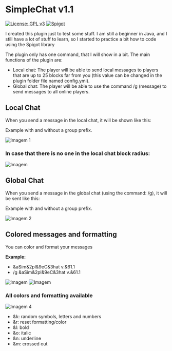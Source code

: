 # SimpleChat v1.1
[![License: GPL v3](https://img.shields.io/badge/License-GPLv3-red)](https://github.com/willperes/SimpleChat/blob/master/LICENSE.md) [![Spigot](https://img.shields.io/badge/Spigot%20Page-English-red)](https://www.spigotmc.org/resources/simplechat.84282/)

I created this plugin just to test some stuff. I am still a beginner in Java, and I still have a lot of stuff to learn, so I started to practice a bit how to code using the Spigot library

The plugin only has one command, that I will show in a bit. The main functions of the plugin are:

- Local chat: The player will be able to send local messages to players that are up to 25 blocks far from you (this value can be changed in the plugin folder file named config.yml).
- Global chat: The player will be able to use the command /g (message) to send messages to all online players.

## Local Chat
When you send a message in the local chat, it will be shown like this:

Example with and without a group prefix.

![Imagem 1](https://i.imgur.com/XJOo5Fd.png)

### In case that there is no one in the local chat block radius:
![Imagem](https://i.imgur.com/ywGeAHB.png)

## Global Chat
When you send a message in the global chat (using the command: /g), it will be sent like this:

Example with and without a group prefix.

![Imagem 2](https://i.imgur.com/n3wzJKn.png)

## Colored messages and formatting
You can color and format your messages

**Example:**

- &aSim&2pl&9eC&3hat v.&61.1
- /g &aSim&2pl&9eC&3hat v.&61.1

![Imagem](https://i.imgur.com/dtqr2Ci.png)
![Imagem](https://i.imgur.com/Dt409w9.png)

### All colors and formatting available

![Imagem 4](https://i.imgur.com/YsSI3py.png)

- &k: random symbols, letters and numbers
- &r: reset formatting/color
- &l: bold
- &o: italic
- &n: underline
- &m: crossed out
